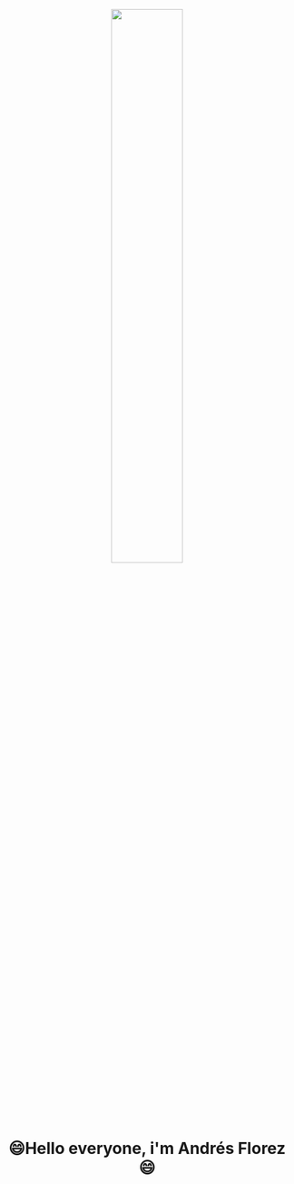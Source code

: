 
<p align="center">
  <img src="https://github.com/Andres-Felipe-Florez/Andres-Felipe-Florez/blob/master/Img/GIF/Computaci%C3%B3n%20gif.gif"width="50%" heigth="50%" frameborder= "10%" ><img>
<p>
  
# <h1 align="center">😄Hello everyone, i'm Andrés Florez😄<h1>

<!--
**Andres-Felipe-Florez/Andres-Felipe-Florez** is a ✨ _special_ ✨ repository because its `README.md` (this file) appears on your GitHub profile.

Here are some ideas to get you started:

- 🔭 I’m currently working on ...
- 🌱 I’m currently learning ...
- 👯 I’m looking to collaborate on ...
- 🤔 I’m looking for help with ...
- 💬 Ask me about ...
- 📫 How to reach me: ...
- 😄 Pronouns: ...
- ⚡ Fun fact: ...
-->
